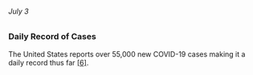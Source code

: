 ###### July 3

### Daily Record of Cases

The United States reports over 55,000 new COVID-19 cases making it a daily record thus far [[6]](https://www.thinkglobalhealth.org/article/updated-timeline-coronavirus). 
